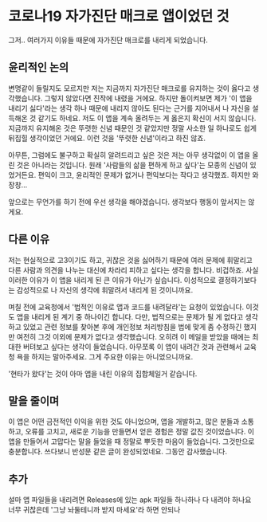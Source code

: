 # 코로나19 자가진단 매크로 앱이었던 것

그저.. 여러가지 이유들 때문에 자가진단 매크로를 내리게 되었습니다.


## 윤리적인 논의

변명같이 들릴지도 모르지만 저는 지금까지 자가진단 매크로를 유지하는 것이 옳다고 생각했습니다.
그렇지 않았다면 진작에 내렸을 거에요. 하지만 돌이켜보면 제가 '이 앱을 내리기 싫다'라는 생각 하나 때문에
내리지 않아도 된다는 근거를 지어내서 나 자신을 설득해온 것 같기도 하네요. 저도 이 앱을 계속 올려두는 게
옳은지 확신이 서지 않습니다. 지금까지 유지해온 것은 뚜렷한 신념 때문인 것 같았지만 정말 사소한 일
하나로도 쉽게 뒤집힐 생각이었던 거에요. 이런 것을 '뚜렷한 신념'이라고 하진 않죠.

아무튼, 그럼에도 불구하고 확실히 알려드리고 싶은 것은 저는 아무 생각없이 이 앱을 올린 것은 아니라는
것입니다. 원래 '사람들의 삶을 편하게 하고 싶다'는 모종의 신념이 있었거든요. 편익이 크고, 윤리적인 문제가
없거나 편익보다는 작다고 생각했죠. 하지만 와장창...

앞으로는 무언가를 하기 전에 우선 생각을 해야겠습니다. 생각보다 행동이 앞서지는 않게요.


## 다른 이유

저는 현실적으로 고3이기도 하고, 귀찮은 것을 싫어하기 때문에 여러 문제에 휘말리고 다른 사람과 의견을
나누는 대신에 차라리 피하고 싶다는 생각을 합니다. 비겁하죠. 사실 이러한 이유가 이 앱을 내리게 된 큰 이유가
아닌가 싶습니다. 이성적으로 결정하기보다는 감성적으로 나 자신의 생각에 휘말려서 내리게 된 것이니까요.

며칠 전에 교육청에서 '법적인 이유로 앱과 코드를 내려달라'는 요청이 있었습니다. 이것도 앱을 내리게 된 계기
중 하나이긴 합니다. 다만, 법적으로는 문제가 될 게 없다고 생각하고 있었고 관련 정보를 찾아본 후에 개인정보
처리방침을 법에 맞게 좀 수정하긴 했지만 여전히 그것 이외에 문제가 없다고 생각했습니다. 오히려 이 메일을
받았을 때에는 최대한 버텨보고 싶다는 생각이 들었습니다. 아무쪼록 이 앱이 내려간 것과 관련해서 교육청 욕을
하지는 말아주세요. 그게 주요한 이유는 아니었으니까요.

'현타가 왔다'는 것이 아마 앱을 내린 이유의 집합체일거 같습니다.


## 말을 줄이며

이 앱은 어떤 금전적인 이익을 위한 것도 아니었으며, 앱을 개발하고, 많은 분들과 소통하고, 오류를 고치고, 새로운
기능을 만들면서 얻은 경험은 정말 값진 것이었습니다. 이 앱을 만들어서 고맙다는 말을 들었을 때 정말로 뿌듯한
마음이 들었습니다. 그것만으로 충분합니다.
쓰다보니 반성문 같은 글이 완성되었네요. 그동안 감사했습니다.


## 추가

설마 앱 파일들을 내리려면 Releases에 있는 apk 파일들 하나하나 다 내려야 하나요 너무 귀찮은데
'그냥 놔둘테니까 받지 마세요'라 하면 안되나
